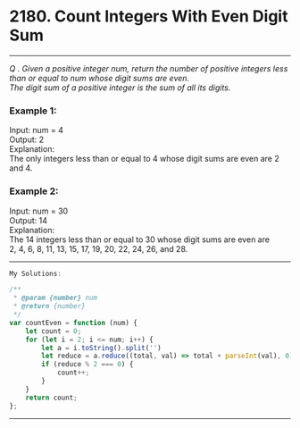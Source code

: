 # 2180. Count Integers With Even Digit Sum
-----------------------------------------

*Q . Given a positive integer num, return the number of positive integers less than or equal to num whose digit sums are even.  
The digit sum of a positive integer is the sum of all its digits.*

### Example 1:  
Input: num = 4  
Output: 2  
Explanation:  
The only integers less than or equal to 4 whose digit sums are even are 2 and 4.      

### Example 2:  
Input: num = 30  
Output: 14  
Explanation:  
The 14 integers less than or equal to 30 whose digit sums are even are  
2, 4, 6, 8, 11, 13, 15, 17, 19, 20, 22, 24, 26, and 28.  

-----------------------------------------------------------------------------------------------------------------------------------------------
```javascript
My Solutions:

/**
 * @param {number} num
 * @return {number}
 */
var countEven = function (num) {
    let count = 0;
    for (let i = 2; i <= num; i++) {
        let a = i.toString().split('')
        let reduce = a.reduce((total, val) => total + parseInt(val), 0);
        if (reduce % 2 === 0) {
            count++;
        }
    }
    return count;
};
```
-----------------------------------------------------------------------------------------------------------------------------------------------


